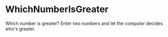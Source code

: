 # WhichNumberIsGreater
Which number is greater?
Enter two numbers and let the computer decides who's greater.
